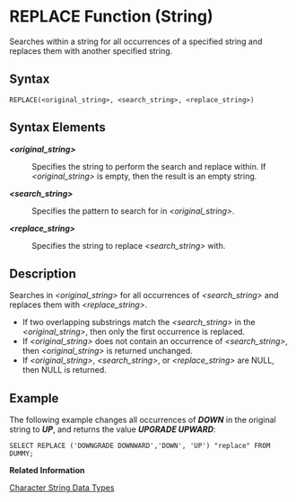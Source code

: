 <!-- loio20e66a2c75191014bac6a279955db665 -->

# REPLACE Function \(String\)

Searches within a string for all occurrences of a specified string and replaces them with another specified string.



<a name="loio20e66a2c75191014bac6a279955db665__sql_function_replace_1sql_function_replace_syntax"/>

## Syntax

```
REPLACE(<original_string>, <search_string>, <replace_string>)
```



## Syntax Elements


<dl>
<dt><b>

*<original\_string\>*

</b></dt>
<dd>

Specifies the string to perform the search and replace within. If *<original\_string\>* is empty, then the result is an empty string.



</dd><dt><b>

*<search\_string\>*

</b></dt>
<dd>

Specifies the pattern to search for in *<original\_string\>*.



</dd><dt><b>

*<replace\_string\>*

</b></dt>
<dd>

Specifies the string to replace *<search\_string\>* with.



</dd>
</dl>



<a name="loio20e66a2c75191014bac6a279955db665__sql_function_replace_1sql_function_replace_description"/>

## Description

Searches in *<original\_string\>* for all occurrences of *<search\_string\>* and replaces them with *<replace\_string\>*.

-   If two overlapping substrings match the *<search\_string\>* in the *<original\_string\>*, then only the first occurrence is replaced.
-   If *<original\_string\>* does not contain an occurrence of *<search\_string\>*, then *<original\_string\>* is returned unchanged.
-   If *<original\_string\>*, *<search\_string\>*, or *<replace\_string\>* are NULL, then NULL is returned.



<a name="loio20e66a2c75191014bac6a279955db665__sql_function_replace_1sql_function_replace_examples"/>

## Example

The following example changes all occurrences of ***DOWN*** in the original string to ***UP***, and returns the value ***UPGRADE UPWARD***:

```
SELECT REPLACE ('DOWNGRADE DOWNWARD','DOWN', 'UP') "replace" FROM DUMMY;
```

**Related Information**  


[Character String Data Types](../character-string-data-types-a33f788.md "Character string data types are used to store values that contain character strings.")

